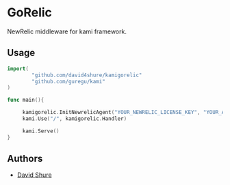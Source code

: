 GoRelic
=======

NewRelic middleware for kami framework.

## Usage

```go
import(
        "github.com/david4shure/kamigorelic"
        "github.com/guregu/kami"
)

func main(){

     kamigorelic.InitNewrelicAgent("YOUR_NEWRELIC_LICENSE_KEY", "YOUR_APPLICATION_NAME", true)
     kami.Use("/", kamigorelic.Handler)

     kami.Serve()
}
```

## Authors

* [David Shure](http://github.com/david4shure)
